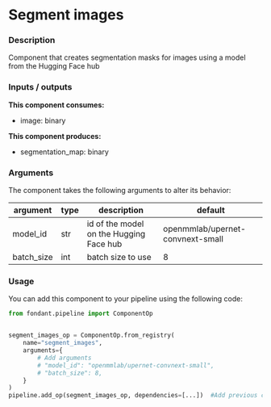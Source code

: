 # Segment images

### Description
Component that creates segmentation masks for images using a model from the Hugging Face hub

### Inputs / outputs

**This component consumes:**

- image: binary

**This component produces:**

- segmentation_map: binary

### Arguments

The component takes the following arguments to alter its behavior:

| argument | type | description | default |
| -------- | ---- | ----------- | ------- |
| model_id | str | id of the model on the Hugging Face hub | openmmlab/upernet-convnext-small |
| batch_size | int | batch size to use | 8 |

### Usage

You can add this component to your pipeline using the following code:

```python
from fondant.pipeline import ComponentOp


segment_images_op = ComponentOp.from_registry(
    name="segment_images",
    arguments={
        # Add arguments
        # "model_id": "openmmlab/upernet-convnext-small",
        # "batch_size": 8,
    }
)
pipeline.add_op(segment_images_op, dependencies=[...])  #Add previous component as dependency
```


